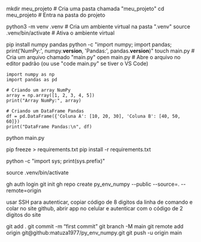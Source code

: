 mkdir meu_projeto  # Cria uma pasta chamada "meu_projeto"
cd meu_projeto  # Entra na pasta do projeto

python3 -m venv .venv  # Cria um ambiente virtual na pasta ".venv"
source .venv/bin/activate  # Ativa o ambiente virtual

pip install numpy pandas
python -c "import numpy; import pandas; print('NumPy:', numpy.__version__, 'Pandas:', pandas.__version__)"
touch main.py  # Cria um arquivo chamado "main.py"
open main.py  # Abre o arquivo no editor padrão (ou use "code main.py" se tiver o VS Code)

    import numpy as np
    import pandas as pd

    # Criando um array NumPy
    array = np.array([1, 2, 3, 4, 5])
    print("Array NumPy:", array)

    # Criando um DataFrame Pandas
    df = pd.DataFrame({'Coluna A': [10, 20, 30], 'Coluna B': [40, 50, 60]})
    print("DataFrame Pandas:\n", df)


python main.py

pip freeze > requirements.txt
pip install -r requirements.txt



python -c "import sys; print(sys.prefix)"

source .venv/bin/activate

gh auth login
git init
gh repo create py_env_numpy --public --source=. --remote=origin

usar SSH para autenticar, copiar código de 8 digitos da linha de comando e colar no site github, abrir app no celular e autenticar com o código de 2 digitos do site

git add .
git commit -m “first commit”
git branch -M main
git remote add origin git@github:matuza1977/py_env_numpy.git
git push -u origin main
